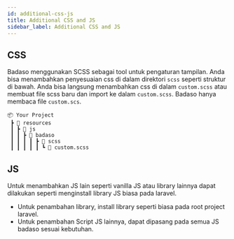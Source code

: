 ```yaml
---
id: additional-css-js
title: Additional CSS and JS
sidebar_label: Additional CSS and JS
---
```


## CSS

Badaso menggunakan SCSS sebagai tool untuk pengaturan tampilan. Anda bisa menambahkan penyesuaian css di dalam direktori `scss` seperti struktur di bawah. Anda bisa langsung menambahkan css di dalam `custom.scss` atau membuat file scss baru dan import ke dalam `custom.scss`. Badaso hanya membaca file `custom.scs`.

```
📦 Your Project
 ┣ 📂 resources
 ┃ ┣ 📂 js
 ┃ ┃ ┣ 📂 badaso
 ┃ ┃ ┃ ┃ ┣ 📂 scss
 ┃ ┃ ┃ ┃ ┃ ┗ 📜 custom.scss
```

## JS

Untuk menambahkan JS lain seperti vanilla JS atau library lainnya dapat dilakukan seperti menginstall library JS biasa pada laravel.
- Untuk penambahan library, install library seperti biasa pada root project laravel.
- Untuk penambahan Script JS lainnya, dapat dipasang pada semua JS badaso sesuai kebutuhan.